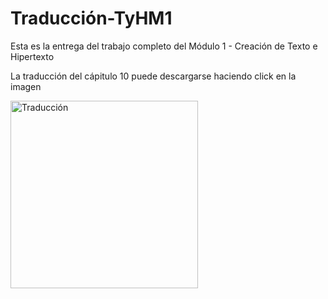# Traducción-TyHM1

Esta es la entrega del trabajo completo del Módulo 1 - Creación de Texto e Hipertexto

<p>
La traducción del cápitulo 10 puede descargarse haciendo click en la imagen
  
<p>
   
<a href="https://github.com/rocioroyo/Traduccion-TyHM1/blob/main/index.pdf">
<img src="https://user-images.githubusercontent.com/83356171/123098382-77850d00-d407-11eb-9fd2-0baebad96b0a.png" alt="Traducción" width="300px">

